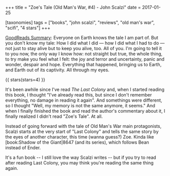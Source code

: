 +++
title = "Zoe's Tale (Old Man's War, #4) - John Scalzi"
date = 2017-01-25

[taxonomies]
tags = ["books", "john scalzi", "reviews", "old man's war", "scifi", 
"4 stars"]
+++

[GoodReads Summary](https://www.goodreads.com/book/show/2102600.Zoe_s_Tale):
Everyone on Earth knows the tale I am part of. But you don't know my tale: How
I did what I did — how I did what I had to do — not just to stay alive but to
keep you alive, too. All of you. I'm going to tell it to you now, the only way
I know how: not straight but true, the whole thing, to try make you feel what
I felt: the joy and terror and uncertainty, panic and wonder, despair and
hope. Everything that happened, bringing us to Earth, and Earth out of its
captivity. All through my eyes.

<!-- more -->

{{ stars(stars=4) }}

It's been awhile since I've read _The Last Colony_ and, when I started reading
this book, I thought "I've already read this, but since I don't remember
everything, no damage in reading it again". And somethings were different, so
I thought "Well, my memory is not the same anymore, it seems." And when I
finally finished the book and read the author's commentary about it, I finally
realized I didn't read "Zoe's Tale". At all.

Instead of going forward with the tale of Old Man's War main protagonists,
Scalzi starts at the very start of "Last Colony" and tells the same story by
the eyes of another character, this time (wanna guess?) Zoe. Kinda like
[book:Shadow of the Giant|8647 (and its series), which follows Bean instead of
Ender.

It's a fun book -- I still love the way Scalzi writes -- but if you try to
read after reading Last Colony, you may think you're reading the same thing
again.
